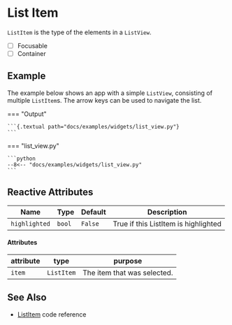 # List Item

`ListItem` is the type of the elements in a `ListView`.

- [ ] Focusable
- [ ] Container

## Example

The example below shows an app with a simple `ListView`, consisting
of multiple `ListItem`s. The arrow keys can be used to navigate the list.

=== "Output"

    ```{.textual path="docs/examples/widgets/list_view.py"}
    ```

=== "list_view.py"

    ```python
    --8<-- "docs/examples/widgets/list_view.py"
    ```

## Reactive Attributes

| Name          | Type   | Default | Description                          |
|---------------|--------|---------|--------------------------------------|
| `highlighted` | `bool` | `False` | True if this ListItem is highlighted |


#### Attributes

| attribute | type       | purpose                     |
|-----------|------------|-----------------------------|
| `item`    | `ListItem` | The item that was selected. |

## See Also

* [ListItem](../api/list_item.md) code reference
